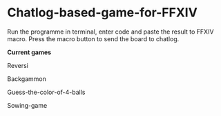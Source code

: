 # Chatlog-based-game-for-FFXIV

Run the programme in terminal, enter code and paste the result to FFXIV macro. Press the macro button to send the board to chatlog.

**Current games**

Reversi

Backgammon

Guess-the-color-of-4-balls

Sowing-game
